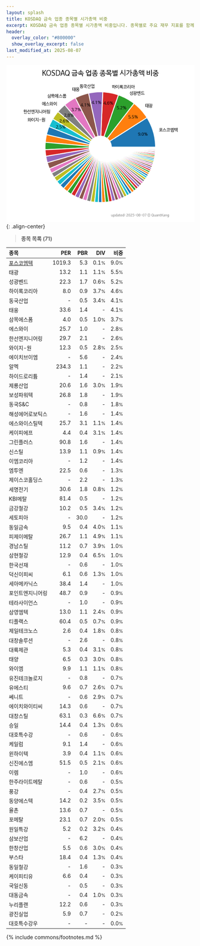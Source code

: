 ```yaml
---
layout: splash
title: KOSDAQ 금속 업종 종목별 시가총액 비중
excerpt: KOSDAQ 금속 업종 종목별 시가총액 비중입니다. 종목별로 주요 재무 지표를 함께 표시합니다.
header:
  overlay_color: "#800000"
  show_overlay_excerpt: false
last_modified_at: 2025-08-07
---
```



![KOSDAQ 금속 업종 종목별 시가총액 비중](/stats/sector/images/kosdaq_업종_금속_종목.png){: .align-center}


> **종목 목록 (71)**<a id="list"></a>

| **종목** | **PER** | **PBR** | **DIV** | **비중** |
| :------- | ------: | ------: | ------: | -------: |
| [포스코엠텍](/009520/) | 1019.3 | 5.3 | 0.1<small>%</small> | 9.0<small>%</small> |
| 태광 | 13.2 | 1.1 | 1.1<small>%</small> | 5.5<small>%</small> |
| 성광벤드 | 22.3 | 1.7 | 0.6<small>%</small> | 5.2<small>%</small> |
| 하이록코리아 | 8.0 | 0.9 | 3.7<small>%</small> | 4.6<small>%</small> |
| 동국산업 | - | 0.5 | 3.4<small>%</small> | 4.1<small>%</small> |
| 태웅 | 33.6 | 1.4 | - | 4.1<small>%</small> |
| 삼목에스폼 | 4.0 | 0.5 | 1.0<small>%</small> | 3.7<small>%</small> |
| 에스와이 | 25.7 | 1.0 | - | 2.8<small>%</small> |
| 한선엔지니어링 | 29.7 | 2.1 | - | 2.6<small>%</small> |
| 와이지-원 | 12.3 | 0.5 | 2.8<small>%</small> | 2.5<small>%</small> |
| 에이치브이엠 | - | 5.6 | - | 2.4<small>%</small> |
| 알멕 | 234.3 | 1.1 | - | 2.2<small>%</small> |
| 하이드로리튬 | - | 1.4 | - | 2.1<small>%</small> |
| 제룡산업 | 20.6 | 1.6 | 3.0<small>%</small> | 1.9<small>%</small> |
| 보성파워텍 | 26.8 | 1.8 | - | 1.9<small>%</small> |
| 동국S&C | - | 0.8 | - | 1.8<small>%</small> |
| 해성에어로보틱스 | - | 1.6 | - | 1.4<small>%</small> |
| 에스와이스틸텍 | 25.7 | 3.1 | 1.1<small>%</small> | 1.4<small>%</small> |
| 케이피에프 | 4.4 | 0.4 | 3.1<small>%</small> | 1.4<small>%</small> |
| 그린플러스 | 90.8 | 1.6 | - | 1.4<small>%</small> |
| 신스틸 | 13.9 | 1.1 | 0.9<small>%</small> | 1.4<small>%</small> |
| 이엠코리아 | - | 1.2 | - | 1.4<small>%</small> |
| 엠투엔 | 22.5 | 0.6 | - | 1.3<small>%</small> |
| 제이스코홀딩스 | - | 2.2 | - | 1.3<small>%</small> |
| 세명전기 | 30.6 | 1.8 | 0.8<small>%</small> | 1.2<small>%</small> |
| KBI메탈 | 81.4 | 0.5 | - | 1.2<small>%</small> |
| 금강철강 | 10.2 | 0.5 | 3.4<small>%</small> | 1.2<small>%</small> |
| 세토피아 | - | 30.0 | - | 1.2<small>%</small> |
| 동일금속 | 9.5 | 0.4 | 4.0<small>%</small> | 1.1<small>%</small> |
| 피제이메탈 | 26.7 | 1.1 | 4.9<small>%</small> | 1.1<small>%</small> |
| 경남스틸 | 11.2 | 0.7 | 3.9<small>%</small> | 1.0<small>%</small> |
| 삼현철강 | 12.9 | 0.4 | 6.5<small>%</small> | 1.0<small>%</small> |
| 한국선재 | - | 0.6 | - | 1.0<small>%</small> |
| 덕신이피씨 | 6.1 | 0.6 | 1.3<small>%</small> | 1.0<small>%</small> |
| 세아메카닉스 | 38.4 | 1.4 | - | 1.0<small>%</small> |
| 포인트엔지니어링 | 48.7 | 0.9 | - | 0.9<small>%</small> |
| 테라사이언스 | - | 1.0 | - | 0.9<small>%</small> |
| 삼영엠텍 | 13.0 | 1.1 | 2.4<small>%</small> | 0.9<small>%</small> |
| 티플랙스 | 60.4 | 0.5 | 0.7<small>%</small> | 0.9<small>%</small> |
| 제일테크노스 | 2.6 | 0.4 | 1.8<small>%</small> | 0.8<small>%</small> |
| 대창솔루션 | - | 2.6 | - | 0.8<small>%</small> |
| 대륙제관 | 5.3 | 0.4 | 3.1<small>%</small> | 0.8<small>%</small> |
| 태양 | 6.5 | 0.3 | 3.0<small>%</small> | 0.8<small>%</small> |
| 와이엠 | 9.9 | 1.1 | 1.1<small>%</small> | 0.8<small>%</small> |
| 유진테크놀로지 | - | 0.8 | - | 0.7<small>%</small> |
| 유에스티 | 9.6 | 0.7 | 2.6<small>%</small> | 0.7<small>%</small> |
| 쎄니트 | - | 0.6 | 2.9<small>%</small> | 0.7<small>%</small> |
| 에이치와이티씨 | 14.3 | 0.6 | - | 0.7<small>%</small> |
| 대창스틸 | 63.1 | 0.3 | 6.6<small>%</small> | 0.7<small>%</small> |
| 승일 | 14.4 | 0.4 | 1.3<small>%</small> | 0.6<small>%</small> |
| 대호특수강 | - | 0.6 | - | 0.6<small>%</small> |
| 케일럼 | 9.1 | 1.4 | - | 0.6<small>%</small> |
| 윈하이텍 | 3.9 | 0.4 | 1.1<small>%</small> | 0.6<small>%</small> |
| 신진에스엠 | 51.5 | 0.5 | 2.1<small>%</small> | 0.6<small>%</small> |
| 이렘 | - | 1.0 | - | 0.6<small>%</small> |
| 한주라이트메탈 | - | 0.6 | - | 0.5<small>%</small> |
| 풍강 | - | 0.4 | 2.7<small>%</small> | 0.5<small>%</small> |
| 동양에스텍 | 14.2 | 0.2 | 3.5<small>%</small> | 0.5<small>%</small> |
| 율촌 | 13.6 | 0.7 | - | 0.5<small>%</small> |
| 포메탈 | 23.1 | 0.7 | 2.0<small>%</small> | 0.5<small>%</small> |
| 원일특강 | 5.2 | 0.2 | 3.2<small>%</small> | 0.4<small>%</small> |
| 삼보산업 | - | 6.2 | - | 0.4<small>%</small> |
| 한창산업 | 5.5 | 0.6 | 3.0<small>%</small> | 0.4<small>%</small> |
| 부스타 | 18.4 | 0.4 | 1.3<small>%</small> | 0.4<small>%</small> |
| 동일철강 | - | 1.6 | - | 0.3<small>%</small> |
| 케이피티유 | 6.6 | 0.4 | - | 0.3<small>%</small> |
| 국일신동 | - | 0.5 | - | 0.3<small>%</small> |
| 대동금속 | - | 0.4 | 1.0<small>%</small> | 0.3<small>%</small> |
| 누리플랜 | 12.2 | 0.6 | - | 0.3<small>%</small> |
| 광진실업 | 5.9 | 0.7 | - | 0.2<small>%</small> |
| 대호특수강우 | - | - | - | 0.0<small>%</small> |

{% include commons/footnotes.md %}